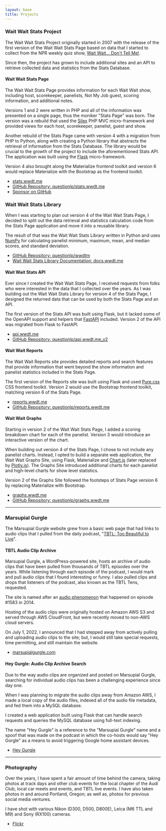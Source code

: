 ```yaml
---
layout: base
title: Projects
---
```


### Wait Wait Stats Project

The Wait Wait Stats Project originally started in 2007 with the release of the first version of the Wait Wait Stats Page based on data that I started to collect from the NPR weekly quiz show, [Wait Wait... Don't Tell Me!](https://stats.wwdt.me).

Since then, the project has grown to include additional sites and an API to retrieve collected data and statistics from the Stats Database.

#### Wait Wait Stats Page

The Wait Wait Stats Page provides information for each Wait Wait show, including host, scorekeeper, panelists, Not My Job guest, scoring information, and additional notes.

Versions 1 and 2 were written in PHP and all of the information was presented on a single page, thus the moniker "Stats Page" was born. The version was a rebuild that used the [Silex](https://silex.symfony.com/) PHP MVC micro-framework and provided views for each host, scorekeeper, panelist, guest and show.

Another rebuild of the Stats Page came with version 4 with a migration from PHP to Python, along with creating a Python library that abstracts the retrieval of information from the Stats Database. The library would be crucial to the growth of the project to include the aforementioned Stats API. The application was built using the [Flask](https://flask.palletsprojects.com/) micro-framework.

Version 4 also brought along the Materialize frontend toolkit and version 6 would replace Materialize with the Bootstrap as the frontend toolkit.

* [stats.wwdt.me](https://stats.wwdt.me)
* [GitHub Repository: questionlp/stats.wwdt.me](https://github.com/questionlp/stats.wwdt.me)
* [Sponsor on GitHub](https://github.com/sponsors/questionlp)

### Wait Wait Stats Library

When I was starting to plan out version 4 of the Wait Wait Stats Page, I decided to split out the data retrieval and statistics calculation code from the Stats Page application and move it into a reusable library.

The result of that was the Wait Wait Stats Library written in Python and uses [NumPy](https://numpy.org/) for calculating panelist minimum, maximum, mean, and median scores, and standard deviation.

* [GitHub Repository: questionlp/wwdtm](https://github.com/questionlp/wwdtm)
* [Wait Wait Stats Library Documentation: docs.wwdt.me](https://docs.wwdt.me)

#### Wait Wait Stats API

Ever since I created the Wait Wait Stats Page, I received requests from folks
who were interested in the data that I collected over the years. As I was building out the Wait Wait Stats Library for version 4 of the Stats Page, I designed the returned data that can be used by both the Stats Page and an API.

The first version of the Stats API was built using Flask, but it lacked some of the OpenAPI support and helpers that [FastAPI](https://fastapi.tiangolo.com/) included. Version 2 of the API was migrated from Flask to FastAPI.

* [api.wwdt.me](https://api.wwdt.me)
* [GitHub Repository: questionlp/api.wwdt.me_v2](https://github.com/questionlp/api.wwdt.me_v2)

#### Wait Wait Reports

The Wait Wait Reports site provides detailed reports and search features that
provide information that went beyond the show information and panelist statistics included in the Stats Page.

The first version of the Reports site was built using Flask and used [Pure.css](https://pure-css.github.io/) CSS frontend toolkit. Version 2 would use the Bootstrap frontend toolkit, matching version 6 of the Stats Page.

* [reports.wwdt.me](https://reports.wwdt.me)
* [GitHub Repository: questionlp/reports.wwdt.me](https://github.com/questionlp/reports.wwdt.me)

#### Wait Wait Graphs

Starting in version 2 of the Wait Wait Stats Page, I added a scoring breakdown chart for each of the panelist. Version 3 would introduce an interactive version of the chart.

When building out version 4 of the Stats Page, I chose to not include any panelist charts. Instead, I opted to build a separate web application, the Wait Wait Graphs Site, using Flask, Materialize and [Chart.js](https://www.chartjs.org/) (later replaced by [Plotly.js](https://plotly.com/javascript/)). The Graphs Site introduced additional charts for each panelist and high-level charts for show level statistics.

Version 2 of the Graphs Site followed the footsteps of Stats Page version 6 by replacing Materialize with Bootstrap.

* [graphs.wwdt.me](https://graphs.wwdt.me)
* [GitHub Repository: questionlp/graphs.wwdt.me](https://github.com/questionlp/graphs.wwdt.me)

---

### Marsupial Gurgle

The Marsupial Gurgle website grew from a basic web page that had links to audio clips that I pulled from the daily podcast, "[TBTL: Too Beautiful to Live](https://tbtl.net)".

#### TBTL Audio Clip Archive

Marsupial Gurgle, a WordPress-powered site, hosts an archive of audio clips that have been pulled from thousands of TBTL episodes over the years. While listening through each episode of the podcast, I would mark and pull audio clips that I found interesting or funny. I also pulled clips and drops that listeners of the podcast, also known as the TBTL Tens, requested.

The site is named after an [audio phenomenon](https://marsupialgurgle.com/andrew-marsupial-gurgle-sound/) that happened on episode #1583 in 2014.

Hosting of the audio clips were originally hosted on Amazon AWS S3 and served through AWS CloudFront, but were recently moved to non-AWS cloud servers.

On July 1, 2022, I announced that I had stepped away from actively pulling and uploading audio clips to the site; but, I would still take special requests, time permitting, and still maintain the website.

* [marsupialgurgle.com](https://marsupialgurgle.com)

#### Hey Gurgle: Audio Clip Archive Search

Due to the way audio clips are organized and posted on Marsupial Gurgle, searching for individual audio clips has been a challenging experience since day one.

When I was planning to migrate the audio clips away from Amazon AWS, I made a local copy of the audio files, indexed all of the audio file metadata, and fed them into a MySQL database.

I created a web application built using Flask that can handle search requests and queries the MySQL database using full-text indexing.

The name "Hey Gurgle" is a reference to the "Marsupial Gurgle" name and a spoof that was made on the podcast in which the co-hosts would say "Hey Gorgle" as a means to avoid triggering Google home assistant devices.

* [Hey Gurgle](https://search.marsupialgurgle.com)

---

### Photography

Over the years, I have spent a fair amount of time behind the camera, taking photos at track days and other club events for the local chapter of the Audi Club, local car meets and events, and TBTL live events. I have also taken photos in and around Portland, Oregon; as well as, photos for previous social media ventures.

I have shot with various Nikon (D300, D500, D800E), Leica (M6 TTL and M9) and Sony (RX100) cameras.

* [Flickr](https://www.flickr.com/people/questionlp/)
